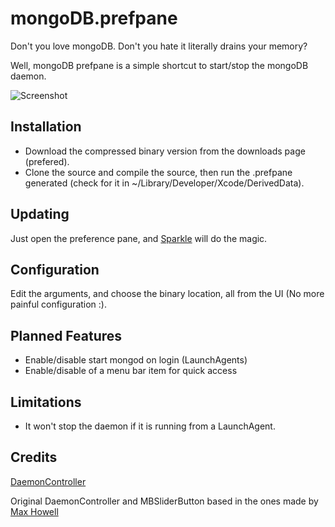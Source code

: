 mongoDB.prefpane
================

Don't you love mongoDB. Don't you hate it literally drains your memory?

Well, mongoDB prefpane is a simple shortcut to start/stop the mongoDB daemon.

![Screenshot](http://ivanvc.github.com/mongodb-prefpane/images/screenshot.png)

Installation
------------

* Download the compressed binary version from the downloads page (prefered).
* Clone the source and compile the source, then run the .prefpane generated
  (check for it in ~/Library/Developer/Xcode/DerivedData).

Updating
--------

Just open the preference pane, and [Sparkle](http://sparkle.andymatuschak.org/)
will do the magic.

Configuration
-------------

Edit the arguments, and choose the binary location, all from the UI (No more
painful configuration :).

Planned Features
----------------

* Enable/disable start mongod on login (LaunchAgents)
* Enable/disable of a menu bar item for quick access

Limitations
-----------

* It won't stop the daemon if it is running from a LaunchAgent.

Credits
-------

[DaemonController](http://github.com/ivanvc/DaemonController)

Original DaemonController and MBSliderButton based in the ones made
by [Max Howell](http://github.com/mxcl)

